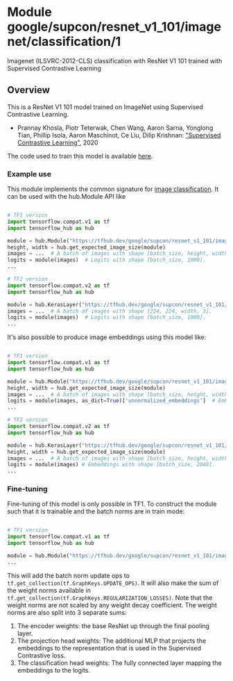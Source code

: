 # Module google/supcon/resnet_v1_101/imagenet/classification/1
Imagenet (ILSVRC-2012-CLS) classification with ResNet V1 101 trained with Supervised Contrastive Learning

<!-- asset-path: internal -->
<!-- module-type: image-classification -->
<!-- fine-tunable: true -->
<!-- format: hub -->
<!-- network-architecture: ResNet V1 101 -->
<!-- dataset: ImageNet (ILSVRC-2012-CLS) -->

## Overview

This is a ResNet V1 101 model trained on ImageNet using Supervised Contrastive Learning.

* Prannay Khosla, Piotr Teterwak, Chen Wang, Aaron Sarna, Yonglong Tian, Phillip Isola, Aaron Maschinot, Ce Liu, Dilip Krishnan: ["Supervised Contrastive Learning"](https://arxiv.org/abs/2004.11362), 2020

The code used to train this model is available [here](https://github.com/google-research/google-research/tree/master/supcon).

### Example use

This module implements the common signature for [image classification](https://www.tensorflow.org/hub/common_signatures/images#classification). It can be used with the hub.Module API like

```python

# TF1 version
import tensorflow.compat.v1 as tf
import tensorflow_hub as hub

module = hub.Module("https://tfhub.dev/google/supcon/resnet_v1_101/imagenet/classification/1")
height, width = hub.get_expected_image_size(module)
images = ...  # A batch of images with shape [batch_size, height, width, 3].
logits = module(images)  # Logits with shape [batch_size, 1000].
...

# TF2 version
import tensorflow.compat.v2 as tf
import tensorflow_hub as hub

module = hub.KerasLayer("https://tfhub.dev/google/supcon/resnet_v1_101/imagenet/classification/1")
images = ...  # A batch of images with shape [224, 224, width, 3].
logits = module(images)  # Logits with shape [batch_size, 1000].
...
```

It's also possible to produce image embeddings using this model like:

```python

# TF1 version
import tensorflow.compat.v1 as tf
import tensorflow_hub as hub

module = hub.Module("https://tfhub.dev/google/supcon/resnet_v1_101/imagenet/classification/1")
height, width = hub.get_expected_image_size(module)
images = ...  # A batch of images with shape [batch_size, height, width, 3].
logits = module(images, as_dict=True)['unnormalized_embeddings']  # Embeddings with shape [batch_size, 2048].
...

# TF2 version
import tensorflow.compat.v2 as tf
import tensorflow_hub as hub

module = hub.KerasLayer("https://tfhub.dev/google/supcon/resnet_v1_101/imagenet/classification/1", output_key='unnormalized_embeddings')
height, width = hub.get_expected_image_size(module)
images = ...  # A batch of images with shape [batch_size, height, width, 3].
logits = module(images) # Embeddings with shape [batch_size, 2048].
...
```

### Fine-tuning

Fine-tuning of this model is only possible in TF1. To construct the module such that it is trainable and the batch norms are in train mode:

```python

# TF1 version
import tensorflow.compat.v1 as tf
import tensorflow_hub as hub

module = hub.Module("https://tfhub.dev/google/supcon/resnet_v1_101/imagenet/classification/1" trainable=True, tags={'train'})
...
```

This will add the batch norm update ops to `tf.get_collection(tf.GraphKeys.UPDATE_OPS)`. It will also make the sum of the weight norms available in `tf.get_collection(tf.GraphKeys.REGULARIZATION_LOSSES)`. Note that the weight norms are not scaled by any weight decay coefficient. The weight norms are also split into 3 separate sums:

1. The encoder weights: the base ResNet up through the final pooling layer.
1. The projection head weights: The additional MLP that projects the embeddings to the representation that is used in the Supervised Contrastive loss.
1. The classification head weights: The fully connected layer mapping the embeddings to the logits.
